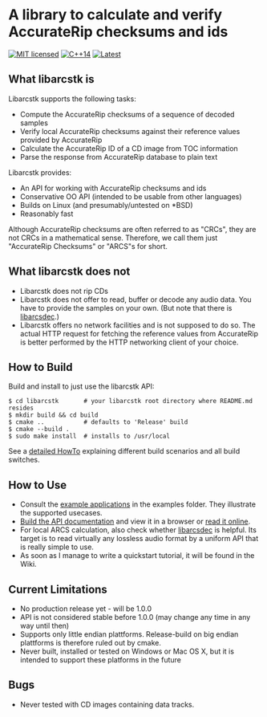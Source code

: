 # A library to calculate and verify AccurateRip checksums and ids

[![MIT licensed](https://img.shields.io/badge/license-MIT-blue.svg)](./LICENSE)
[![C++14](https://img.shields.io/badge/C++-14-darkred.svg)](./API.md)
[![Latest](https://img.shields.io/badge/dynamic/json.svg?url=https://codeberg.org/api/v1/repos/tristero/libarcstk/releases&label=latest&query=$.0.name&color=yellowgreen)](https://codeberg.org/tristero/libarcstk/releases)


## What libarcstk is

Libarcstk supports the following tasks:

- Compute the AccurateRip checksums of a sequence of decoded samples
- Verify local AccurateRip checksums against their reference values provided by
  AccurateRip
- Calculate the AccurateRip ID of a CD image from TOC information
- Parse the response from AccurateRip database to plain text

Libarcstk provides:

- An API for working with AccurateRip checksums and ids
- Conservative OO API (intended to be usable from other languages)
- Builds on Linux (and presumably/untested on *BSD)
- Reasonably fast

Although AccurateRip checksums are often referred to as "CRCs", they are not
CRCs in a mathematical sense. Therefore, we call them just "AccurateRip
Checksums" or "ARCS"s for short.



## What libarcstk does not

- Libarcstk does not rip CDs
- Libarcstk does not offer to read, buffer or decode any audio data. You have to
  provide the samples on your own. (But note that there is
  [libarcsdec](https://codeberg.org/tristero/libarcsdec).)
- Libarcstk offers no network facilities and is not supposed to do so. The
  actual HTTP request for fetching the reference values from AccurateRip is
  better performed by the HTTP networking client of your choice.



## How to Build

Build and install to just use the libarcstk API:

	$ cd libarcstk       # your libarcstk root directory where README.md resides
	$ mkdir build && cd build
	$ cmake ..           # defaults to 'Release' build
	$ cmake --build .
	$ sudo make install  # installs to /usr/local

See a [detailed HowTo](BUILD.md) explaining different build scenarios and all
build switches.



## How to Use

- Consult the [example applications](./examples/README.md) in the examples
  folder. They illustrate the supported usecases.
- [Build the API documentation](BUILD.md#building-the-api-documentation) and
  view it in a browser or
  [read it online](https://pages.codeberg.org/tristero/libarcstk).
- For local ARCS calculation, also check whether
  [libarcsdec](https://codeberg.org/tristero/libarcsdec) is helpful. Its
  target is to read virtually any lossless audio format by a uniform
  API that is really simple to use.
- As soon as I manage to write a quickstart tutorial, it will be found in the
  Wiki.



## Current Limitations

- No production release yet - will be 1.0.0
- API is not considered stable before 1.0.0 (may change any time in any way
  until then)
- Supports only little endian plattforms. Release-build on big endian plattforms
  is therefore ruled out by cmake.
- Never built, installed or tested on Windows or Mac OS X, but it is intended to
  support these platforms in the future



## Bugs

- Never tested with CD images containing data tracks.

